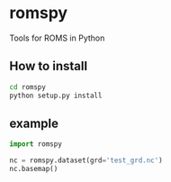 # romspy

Tools for ROMS in Python

## How to install

```sh
cd romspy
python setup.py install
```

## example

```py
import romspy

nc = romspy.dataset(grd='test_grd.nc')
nc.basemap()
```
